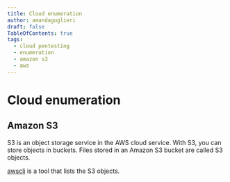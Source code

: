 ```yaml
---
title: Cloud enumeration
author: amandaguglieri
draft: false
TableOfContents: true
tags:
  - cloud pentesting
  - enumeration
  - amazon s3
  - aws
---
```


# Cloud enumeration

## Amazon S3

S3 is an object storage service in the AWS cloud service. With S3, you can store objects in buckets. Files stored in an Amazon S3 bucket are called S3 objects.

[awscli](awscli.md) is a tool that lists the S3 objects.